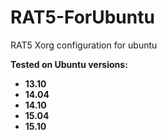 # RAT5-ForUbuntu
RAT5 Xorg configuration for ubuntu

**Tested on Ubuntu versions:**
* **13.10**
* **14.04**
* **14.10**
* **15.04**
* **15.10**
